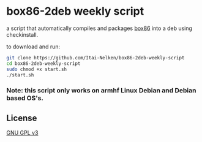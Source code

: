 # box86-2deb weekly script
 a script that automatically compiles and packages [box86](https://github.com/ptitSeb/box86) into a deb using checkinstall.

to download and run:
```bash
git clone https://github.com/Itai-Nelken/box86-2deb-weekly-script
cd box86-2deb-weekly-script
sudo chmod +x start.sh
./start.sh
```
### Note: this script only works on armhf Linux Debian and Debian based OS's.

## License
[GNU GPL v3](https://github.com/Itai-Nelken/box86-2deb-weekly-script/blob/main/LICENSE)
